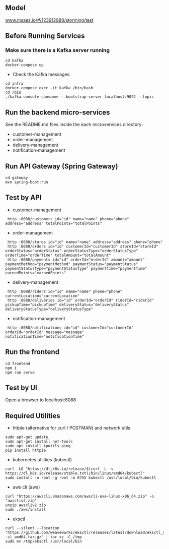 # 

## Model
www.msaez.io/#/123912988/storming/test

## Before Running Services
### Make sure there is a Kafka server running
```
cd kafka
docker-compose up
```
- Check the Kafka messages:
```
cd infra
docker-compose exec -it kafka /bin/bash
cd /bin
./kafka-console-consumer --bootstrap-server localhost:9092 --topic
```

## Run the backend micro-services
See the README.md files inside the each microservices directory:

- customer-management
- order-management
- delivery-management
- notification-management


## Run API Gateway (Spring Gateway)
```
cd gateway
mvn spring-boot:run
```

## Test by API
- customer-management
```
 http :8088/customers id="id" name="name" phone="phone" address="address" totalPoints="totalPoints" 
```
- order-management
```
 http :8088/stores id="id" name="name" address="address" phone="phone" 
 http :8088/orders id="id" customerId="customerId" storeId="storeId" orderStatus="orderStatus" orderStatusType="orderStatusType" orderTime="orderTime" totalAmount="totalAmount" 
 http :8088/payments id="id" orderId="orderId" amount="amount" paymentMethod="paymentMethod" paymentStatus="paymentStatus" paymentStatusType="paymentStatusType" paymentTime="paymentTime" earnedPoints="earnedPoints" 
```
- delivery-management
```
 http :8088/riders id="id" name="name" phone="phone" currentLocation="currentLocation" 
 http :8088/deliveries id="id" orderId="orderId" riderId="riderId" pickupTime="pickupTime" deliveryStatus="deliveryStatus" deliveryStatusType="deliveryStatusType" 
```
- notification-management
```
 http :8088/notifications id="id" customerId="customerId" orderId="orderId" message="message" notificationTime="notificationTime" 
```


## Run the frontend
```
cd frontend
npm i
npm run serve
```

## Test by UI
Open a browser to localhost:8088

## Required Utilities

- httpie (alternative for curl / POSTMAN) and network utils
```
sudo apt-get update
sudo apt-get install net-tools
sudo apt install iputils-ping
pip install httpie
```

- kubernetes utilities (kubectl)
```
curl -LO "https://dl.k8s.io/release/$(curl -L -s https://dl.k8s.io/release/stable.txt)/bin/linux/amd64/kubectl"
sudo install -o root -g root -m 0755 kubectl /usr/local/bin/kubectl
```

- aws cli (aws)
```
curl "https://awscli.amazonaws.com/awscli-exe-linux-x86_64.zip" -o "awscliv2.zip"
unzip awscliv2.zip
sudo ./aws/install
```

- eksctl 
```
curl --silent --location "https://github.com/weaveworks/eksctl/releases/latest/download/eksctl_$(uname -s)_amd64.tar.gz" | tar xz -C /tmp
sudo mv /tmp/eksctl /usr/local/bin
```

